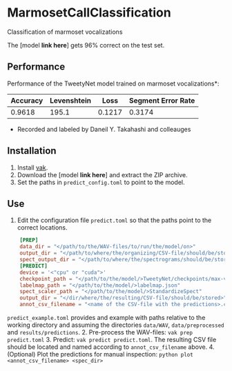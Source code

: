 # MarmosetCallClassification
Classification of marmoset vocalizations

The [model **link here**] gets 96% correct on the test set.

## Performance

Performance of the TweetyNet model trained on marmoset vocalizations*:

| Accuracy |	Levenshtein |	Loss	| Segment Error Rate |
|---------|-----------|------|-----|
| 0.9618	| 195.1 | 0.1217 | 0.3174 |

* Recorded and labeled by Daneil Y. Takahashi and colleauges

## Installation

 1. Install [vak](https://github.com/vocalpy/vak).
 2. Download the [model **link here**] and extract the ZIP archive.
 3. Set the paths in `predict_config.toml` to point to the model.


## Use
 1. Edit the configuration file `predict.toml` so that the paths point to the correct locations.
```toml
    [PREP]
    data_dir = "</path/to/the/WAV-files/to/run/the/model/on>"
    output_dir = "</path/to/where/the/organizing/CSV-file/should/be/stored>"
    spect_output_dir = "</path/to/where/the/spectrograms/should/be/stored>"
    [PREDICT]
    device = '<"cpu" or "cuda">'
    checkpoint_path = "</path/to/the/model/>TweetyNet/checkpoints/max-val-acc-checkpoint.pt"
    labelmap_path = "</path/to/the/model/>labelmap.json"
    spect_scaler_path = "</path/to/the/model/>StandardizeSpect"
    output_dir = "</dir/where/the/resulting/CSV-file/should/be/stored>"
    annot_csv_filename = "<name of the CSV-file with the predictions>.csv"
```
`predict_example.toml` provides and example with paths relative to the working directory and assuming the directories `data/WAV`, `data/preprocessed` and `results/predictions`.
 2. Pre-process the WAV-files: `vak prep predict.toml`
 3. Predict: `vak predict predict.toml`. The resulting CSV file should be located and named according to `annot_csv_filename` above.
 4. (Optional) Plot the predictions for manual inspection: `python plot <annot_csv_filename> <spec_dir>`

